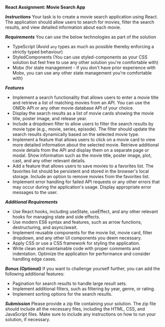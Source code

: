 **React Assignment: Movie Search App**

**_Instructions_**
Your task is to create a movie search application using React. The application should allow users to search for movies, filter the search results, and view detailed information about each movie.

**_Requirements_**
You can use the below technologies as part of the solution

- TypeScript (Avoid `any` types as much as possible thereby enforcing a strictly typed behaviour)
- StyledComponents (You can use styled-components as your CSS solution but feel free to use any other solution you're comfortable with)
- Mobx (for state management - if you don't have prior experience with Mobx, you can use any other state management you're comfortable with)

**_Features_**

- Implement a search functionality that allows users to enter a movie title and retrieve a list of matching movies from an API. You can use the OMDb API or any other movie database API of your choice.
- Display the search results as a list of movie cards showing the movie title, poster image, and release year.
- Include a dropdown filter to allow users to filter the search results by movie type (e.g., movie, series, episode). The filter should update the search results dynamically based on the selected movie type.
- Implement a feature that allows users to click on a movie card to view more detailed information about the selected movie. Retrieve additional movie details from the API and display them on a separate page or modal. Show information such as the movie title, poster image, plot, cast, and any other relevant details.
- Add a feature that allows users to save movies to a favorites list. The favorites list should be persistent and stored in the browser's local storage. Include an option to remove movies from the favorites list.
- Implement error handling for failed API requests or any other errors that may occur during the application's usage. Display appropriate error messages to the user.

**_Additional Requirements_**

- Use React hooks, including useState, useEffect, and any other relevant hooks for managing state and side effects.
- Use modern ES6 syntax and features, such as arrow functions, destructuring, and async/await.
- Implement reusable components for the movie list, movie card, filter dropdown, and any other UI components you deem necessary.
- Apply CSS or use a CSS framework for styling the application.
- Write clean and maintainable code with proper comments and indentation.
  Optimize the application for performance and consider handling edge cases.

**_Bonus (Optional)_**
If you want to challenge yourself further, you can add the following additional features:

- Pagination for search results to handle large result sets.
- Implement additional filters, such as filtering by year, genre, or rating.
- Implement sorting options for the search results.

**_Submission_**
Please provide a zip file containing your solution. The zip file should include all the necessary files, including the HTML, CSS, and JavaScript files. Make sure to include any instructions on how to run your solution, if necessary.
